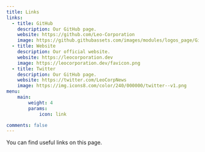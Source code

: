 ```yaml
---
title: Links
links:
  - title: GitHub
    description: Our GitHub page.
    website: https://github.com/Leo-Corporation
    image: https://github.githubassets.com/images/modules/logos_page/GitHub-Mark.png
  - title: Website
    description: Our official website.
    website: https://leocorporation.dev
    image: https://leocorporation.dev/favicon.png
  - title: Twitter
    description: Our GitHub page.
    website: https://twitter.com/LeoCorpNews
    image: https://img.icons8.com/color/240/000000/twitter--v1.png
menu:
    main: 
        weight: 4
        params:
            icon: link

comments: false
---
```

You can find useful links on this page.